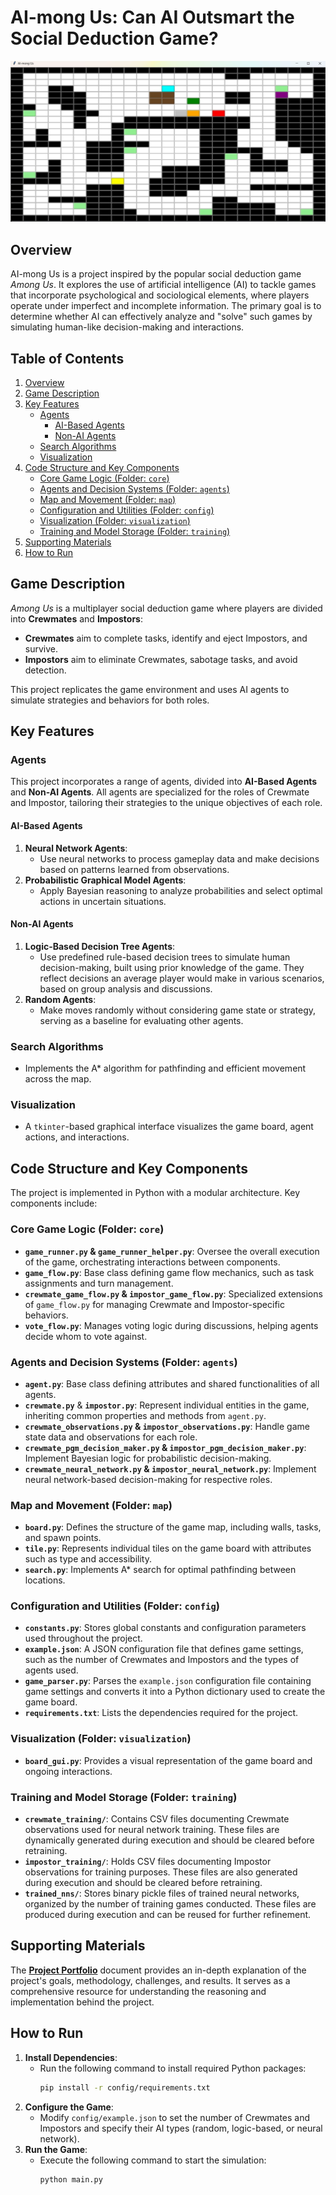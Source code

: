 # AI-mong Us: Can AI Outsmart the Social Deduction Game?

![Gameplay Screenshot](media/gameplay_screenshot.jpg)

## Overview

AI-mong Us is a project inspired by the popular social deduction game *Among Us*. It explores the use of artificial intelligence (AI) to tackle games that incorporate psychological and sociological elements, where players operate under imperfect and incomplete information. The primary goal is to determine whether AI can effectively analyze and "solve" such games by simulating human-like decision-making and interactions.

## Table of Contents
1. [Overview](#overview)
2. [Game Description](#game-description)
3. [Key Features](#key-features)
    - [Agents](#agents)
        - [AI-Based Agents](#ai-based-agents)
        - [Non-AI Agents](#non-ai-agents)
    - [Search Algorithms](#search-algorithms)
    - [Visualization](#visualization)
4. [Code Structure and Key Components](#code-structure-and-key-components)
    - [Core Game Logic (Folder: `core`)](#core-game-logic-folder-core)
    - [Agents and Decision Systems (Folder: `agents`)](#agents-and-decision-systems-folder-agents)
    - [Map and Movement (Folder: `map`)](#map-and-movement-folder-map)
    - [Configuration and Utilities (Folder: `config`)](#configuration-and-utilities-folder-config)
    - [Visualization (Folder: `visualization`)](#visualization-folder-visualization)
    - [Training and Model Storage (Folder: `training`)](#training-and-model-storage-folder-training)
5. [Supporting Materials](#supporting-materials)
6. [How to Run](#how-to-run)

## Game Description

*Among Us* is a multiplayer social deduction game where players are divided into **Crewmates** and **Impostors**:

- **Crewmates** aim to complete tasks, identify and eject Impostors, and survive.
- **Impostors** aim to eliminate Crewmates, sabotage tasks, and avoid detection.

This project replicates the game environment and uses AI agents to simulate strategies and behaviors for both roles.

## Key Features

### Agents

This project incorporates a range of agents, divided into **AI-Based Agents** and **Non-AI Agents**. All agents are specialized for the roles of Crewmate and Impostor, tailoring their strategies to the unique objectives of each role.

#### AI-Based Agents

1. **Neural Network Agents**:
    - Use neural networks to process gameplay data and make decisions based on patterns learned from observations.
2. **Probabilistic Graphical Model Agents**:
    - Apply Bayesian reasoning to analyze probabilities and select optimal actions in uncertain situations.

#### Non-AI Agents

1. **Logic-Based Decision Tree Agents**:
    - Use predefined rule-based decision trees to simulate human decision-making, built using prior knowledge of the game. They reflect decisions an average player would make in various scenarios, based on group analysis and discussions.
2. **Random Agents**:
    - Make moves randomly without considering game state or strategy, serving as a baseline for evaluating other agents.

### Search Algorithms

- Implements the A* algorithm for pathfinding and efficient movement across the map.

### Visualization

- A `tkinter`-based graphical interface visualizes the game board, agent actions, and interactions.

## Code Structure and Key Components

The project is implemented in Python with a modular architecture. Key components include:

### Core Game Logic (Folder: `core`)

- **`game_runner.py` & `game_runner_helper.py`**: Oversee the overall execution of the game, orchestrating interactions between components.
- **`game_flow.py`**: Base class defining game flow mechanics, such as task assignments and turn management.
- **`crewmate_game_flow.py` & `impostor_game_flow.py`**: Specialized extensions of `game_flow.py` for managing Crewmate and Impostor-specific behaviors.
- **`vote_flow.py`**: Manages voting logic during discussions, helping agents decide whom to vote against.

### Agents and Decision Systems (Folder: `agents`)

- **`agent.py`**: Base class defining attributes and shared functionalities of all agents.
- **`crewmate.py`** & **`impostor.py`**: Represent individual entities in the game, inheriting common properties and methods from `agent.py`.
- **`crewmate_observations.py` & `impostor_observations.py`**: Handle game state data and observations for each role.
- **`crewmate_pgm_decision_maker.py` & `impostor_pgm_decision_maker.py`**: Implement Bayesian logic for probabilistic decision-making.
- **`crewmate_neural_network.py` & `impostor_neural_network.py`**: Implement neural network-based decision-making for respective roles.

### Map and Movement (Folder: `map`)

- **`board.py`**: Defines the structure of the game map, including walls, tasks, and spawn points.
- **`tile.py`**: Represents individual tiles on the game board with attributes such as type and accessibility.
- **`search.py`**: Implements A* search for optimal pathfinding between locations.

### Configuration and Utilities (Folder: `config`)

- **`constants.py`**: Stores global constants and configuration parameters used throughout the project.
- **`example.json`**: A JSON configuration file that defines game settings, such as the number of Crewmates and Impostors and the types of agents used.
- **`game_parser.py`**: Parses the `example.json` configuration file containing game settings and converts it into a Python dictionary used to create the game board.
- **`requirements.txt`**: Lists the dependencies required for the project.

### Visualization (Folder: `visualization`)

- **`board_gui.py`**: Provides a visual representation of the game board and ongoing interactions.

### Training and Model Storage (Folder: `training`)

- **`crewmate_training/`**: Contains CSV files documenting Crewmate observations used for neural network training. These files are dynamically generated during execution and should be cleared before retraining.
- **`impostor_training/`**: Holds CSV files documenting Impostor observations for training purposes. These files are also generated during execution and should be cleared before retraining.
- **`trained_nns/`**: Stores binary pickle files of trained neural networks, organized by the number of training games conducted. These files are produced during execution and can be reused for further refinement.

## Supporting Materials

The **[Project Portfolio](./Project%20Portfolio.pdf)** document provides an in-depth explanation of the project's goals, methodology, challenges, and results. It serves as a comprehensive resource for understanding the reasoning and implementation behind the project.

## How to Run

1. **Install Dependencies**:
    - Run the following command to install required Python packages:
      ```bash
      pip install -r config/requirements.txt
      ```
2. **Configure the Game**:
    - Modify `config/example.json` to set the number of Crewmates and Impostors and specify their AI types (random, logic-based, or neural network).
3. **Run the Game**:
    - Execute the following command to start the simulation:
      ```bash
      python main.py
      ```
